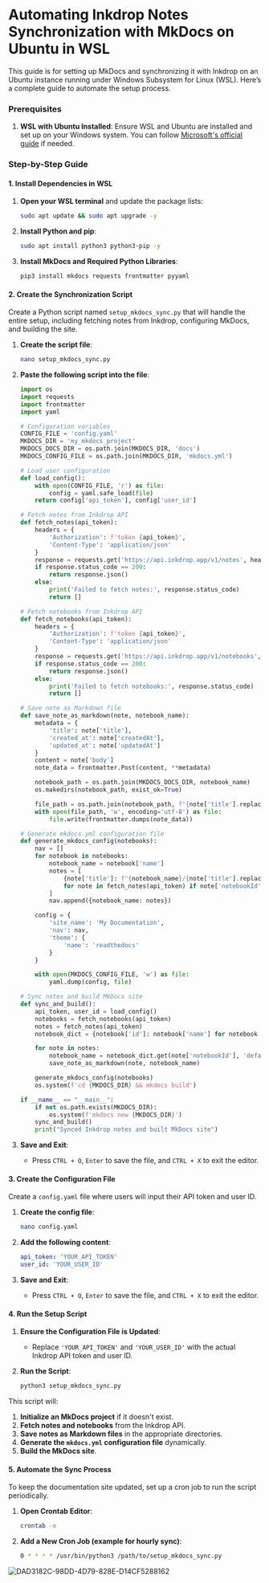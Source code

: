 # Automating Inkdrop Notes Synchronization with MkDocs on Ubuntu in WSL

This guide is for setting up MkDocs and synchronizing it with Inkdrop on an Ubuntu instance running under Windows Subsystem for Linux (WSL). Here’s a complete guide to automate the setup process.

### Prerequisites
1. **WSL with Ubuntu Installed**:
   Ensure WSL and Ubuntu are installed and set up on your Windows system. You can follow [Microsoft's official guide](https://docs.microsoft.com/en-us/windows/wsl/install) if needed.

### Step-by-Step Guide

#### 1. **Install Dependencies in WSL**

1. **Open your WSL terminal** and update the package lists:
   ```sh
   sudo apt update && sudo apt upgrade -y
   ```

2. **Install Python and pip**:
   ```sh
   sudo apt install python3 python3-pip -y
   ```

3. **Install MkDocs and Required Python Libraries**:
   ```sh
   pip3 install mkdocs requests frontmatter pyyaml
   ```

#### 2. **Create the Synchronization Script**

Create a Python script named `setup_mkdocs_sync.py` that will handle the entire setup, including fetching notes from Inkdrop, configuring MkDocs, and building the site.

1. **Create the script file**:
   ```sh
   nano setup_mkdocs_sync.py
   ```

2. **Paste the following script into the file**:
   ```python
   import os
   import requests
   import frontmatter
   import yaml

   # Configuration variables
   CONFIG_FILE = 'config.yaml'
   MKDOCS_DIR = 'my_mkdocs_project'
   MKDOCS_DOCS_DIR = os.path.join(MKDOCS_DIR, 'docs')
   MKDOCS_CONFIG_FILE = os.path.join(MKDOCS_DIR, 'mkdocs.yml')

   # Load user configuration
   def load_config():
       with open(CONFIG_FILE, 'r') as file:
           config = yaml.safe_load(file)
       return config['api_token'], config['user_id']

   # Fetch notes from Inkdrop API
   def fetch_notes(api_token):
       headers = {
           'Authorization': f'token {api_token}',
           'Content-Type': 'application/json'
       }
       response = requests.get('https://api.inkdrop.app/v1/notes', headers=headers)
       if response.status_code == 200:
           return response.json()
       else:
           print('Failed to fetch notes:', response.status_code)
           return []

   # Fetch notebooks from Inkdrop API
   def fetch_notebooks(api_token):
       headers = {
           'Authorization': f'token {api_token}',
           'Content-Type': 'application/json'
       }
       response = requests.get('https://api.inkdrop.app/v1/notebooks', headers=headers)
       if response.status_code == 200:
           return response.json()
       else:
           print('Failed to fetch notebooks:', response.status_code)
           return []

   # Save note as Markdown file
   def save_note_as_markdown(note, notebook_name):
       metadata = {
           'title': note['title'],
           'created_at': note['createdAt'],
           'updated_at': note['updatedAt']
       }
       content = note['body']
       note_data = frontmatter.Post(content, **metadata)

       notebook_path = os.path.join(MKDOCS_DOCS_DIR, notebook_name)
       os.makedirs(notebook_path, exist_ok=True)

       file_path = os.path.join(notebook_path, f"{note['title'].replace('/', '_')}.md")
       with open(file_path, 'w', encoding='utf-8') as file:
           file.write(frontmatter.dumps(note_data))

   # Generate mkdocs.yml configuration file
   def generate_mkdocs_config(notebooks):
       nav = []
       for notebook in notebooks:
           notebook_name = notebook['name']
           notes = [
               {note['title']: f"{notebook_name}/{note['title'].replace('/', '_')}.md"}
               for note in fetch_notes(api_token) if note['notebookId'] == notebook['id']
           ]
           nav.append({notebook_name: notes})

       config = {
           'site_name': 'My Documentation',
           'nav': nav,
           'theme': {
               'name': 'readthedocs'
           }
       }

       with open(MKDOCS_CONFIG_FILE, 'w') as file:
           yaml.dump(config, file)

   # Sync notes and build MkDocs site
   def sync_and_build():
       api_token, user_id = load_config()
       notebooks = fetch_notebooks(api_token)
       notes = fetch_notes(api_token)
       notebook_dict = {notebook['id']: notebook['name'] for notebook in notebooks}

       for note in notes:
           notebook_name = notebook_dict.get(note['notebookId'], 'default')
           save_note_as_markdown(note, notebook_name)

       generate_mkdocs_config(notebooks)
       os.system(f'cd {MKDOCS_DIR} && mkdocs build')

   if __name__ == "__main__":
       if not os.path.exists(MKDOCS_DIR):
           os.system(f'mkdocs new {MKDOCS_DIR}')
       sync_and_build()
       print("Synced Inkdrop notes and built MkDocs site")
   ```

3. **Save and Exit**:
   - Press `CTRL + O`, `Enter` to save the file, and `CTRL + X` to exit the editor.

#### 3. **Create the Configuration File**

Create a `config.yaml` file where users will input their API token and user ID.

1. **Create the config file**:
   ```sh
   nano config.yaml
   ```

2. **Add the following content**:
   ```yaml
   api_token: 'YOUR_API_TOKEN'
   user_id: 'YOUR_USER_ID'
   ```

3. **Save and Exit**:
   - Press `CTRL + O`, `Enter` to save the file, and `CTRL + X` to exit the editor.

#### 4. **Run the Setup Script**

1. **Ensure the Configuration File is Updated**:
   - Replace `'YOUR_API_TOKEN'` and `'YOUR_USER_ID'` with the actual Inkdrop API token and user ID.

2. **Run the Script**:
   ```sh
   python3 setup_mkdocs_sync.py
   ```

This script will:
1. **Initialize an MkDocs project** if it doesn't exist.
2. **Fetch notes and notebooks** from the Inkdrop API.
3. **Save notes as Markdown files** in the appropriate directories.
4. **Generate the `mkdocs.yml` configuration file** dynamically.
5. **Build the MkDocs site**.

#### 5. **Automate the Sync Process**

To keep the documentation site updated, set up a cron job to run the script periodically.

1. **Open Crontab Editor**:
   ```sh
   crontab -e
   ```

2. **Add a New Cron Job (example for hourly sync)**:
   ```sh
   0 * * * * /usr/bin/python3 /path/to/setup_mkdocs_sync.py
   ```

![DAD3182C-98DD-4D79-828E-D14CF5288162](7KAQF7B4S-DAD3182C-98DD-4D79-828E-D14CF5288162.jpg)

